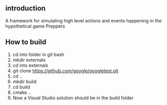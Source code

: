 ## introduction 
A framework for simulating high level actions and events happening in the hypothetical game Preppers

## How to build
1. cd into folder in git bash
2. mkdir externals
3. cd into externals
4. git clone https://github.com/google/googletest.git
5. cd ..
6. mkdir build
7. cd build
8. cmake ..
9. Now a Visual Studio solution should be in the build folder